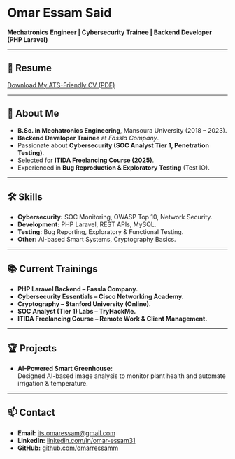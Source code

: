 # Omar Essam Said

**Mechatronics Engineer | Cybersecurity Trainee | Backend Developer (PHP Laravel)**  

---

## 📄 Resume
[Download My ATS-Friendly CV (PDF)](./Omar_CV.pdf)

---

## 🚀 About Me
- **B.Sc. in Mechatronics Engineering**, Mansoura University (2018 – 2023).
- **Backend Developer Trainee** at *Fassla Company*.
- Passionate about **Cybersecurity (SOC Analyst Tier 1, Penetration Testing)**.
- Selected for **ITIDA Freelancing Course (2025)**.
- Experienced in **Bug Reproduction & Exploratory Testing** (Test IO).

---

## 🛠 Skills
- **Cybersecurity:** SOC Monitoring, OWASP Top 10, Network Security.
- **Development:** PHP Laravel, REST APIs, MySQL.
- **Testing:** Bug Reporting, Exploratory & Functional Testing.
- **Other:** AI-based Smart Systems, Cryptography Basics.

---

## 📚 Current Trainings
- **PHP Laravel Backend – Fassla Company.**
- **Cybersecurity Essentials – Cisco Networking Academy.**
- **Cryptography – Stanford University (Online).**
- **SOC Analyst (Tier 1) Labs – TryHackMe.**
- **ITIDA Freelancing Course – Remote Work & Client Management.**

---

## 🏆 Projects
- **AI-Powered Smart Greenhouse:**  
  Designed AI-based image analysis to monitor plant health and automate irrigation & temperature.

---

## 📫 Contact
- **Email:** its.omaressam@gmail.com  
- **LinkedIn:** [linkedin.com/in/omar-essam31](https://www.linkedin.com/in/omar-essam31/)  
- **GitHub:** [github.com/omarressamm](https://github.com/omarressamm)
